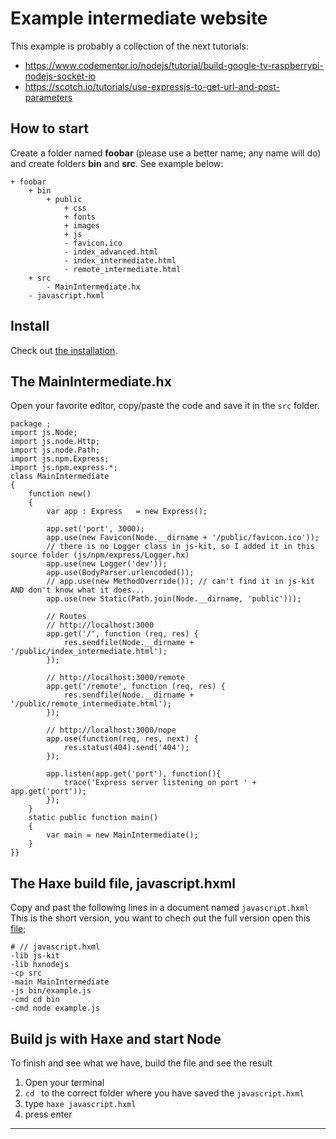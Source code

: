 # Example intermediate website

This example is probably a collection of the next tutorials:

- https://www.codementor.io/nodejs/tutorial/build-google-tv-raspberrypi-nodejs-socket-io
- https://scotch.io/tutorials/use-expressjs-to-get-url-and-post-parameters


## How to start

Create a folder named **foobar** (please use a better name; any name will do) and create folders **bin** and **src**.
See example below:

```
+ foobar
	+ bin
		+ public
			+ css
			+ fonts
			+ images
			+ js
			- favicon.ico
			- index_advanced.html
			- index_intermediate.html
			- remote_intermediate.html
	+ src
		- MainIntermediate.hx
	- javascript.hxml
```


## Install

Check out [the installation](installation.md).


## The MainIntermediate.hx

Open your favorite editor, copy/paste the code and save it in the `src` folder.

```
package ;
import js.Node;
import js.node.Http;
import js.node.Path;
import js.npm.Express;
import js.npm.express.*;
class MainIntermediate
{
	function new()
	{
		var app : Express   = new Express();

		app.set('port', 3000);
		app.use(new Favicon(Node.__dirname + '/public/favicon.ico'));
		// there is no Logger class in js-kit, so I added it in this source folder (js/npm/express/Logger.hx)
		app.use(new Logger('dev'));
		app.use(BodyParser.urlencoded());
		// app.use(new MethodOverride()); // can't find it in js-kit AND don't know what it does...
		app.use(new Static(Path.join(Node.__dirname, 'public')));

		// Routes
		// http://localhost:3000
		app.get('/', function (req, res) {
			res.sendfile(Node.__dirname + '/public/index_intermediate.html');
		});

		// http://localhost:3000/remote
		app.get('/remote', function (req, res) {
			res.sendfile(Node.__dirname + '/public/remote_intermediate.html');
		});

		// http://localhost:3000/nope
		app.use(function(req, res, next) {
			res.status(404).send('404');
		});

		app.listen(app.get('port'), function(){
			trace('Express server listening on port ' + app.get('port'));
		});
	}
	static public function main()
	{
		var main = new MainIntermediate();
	}
}}
```

## The Haxe build file, javascript.hxml

Copy and past the following lines in a document named `javascript.hxml`
This is the short version, you want to chech out the full version open this [file](/code/javascript.hxml);

```
# // javascript.hxml
-lib js-kit
-lib hxnodejs
-cp src
-main MainIntermediate
-js bin/example.js
-cmd cd bin
-cmd node example.js
```



## Build js with Haxe and start Node

To finish and see what we have, build the file and see the result

1. Open your terminal
2. `cd ` to the correct folder where you have saved the `javascript.hxml`
3. type `haxe javascript.hxml`
4. press enter

----